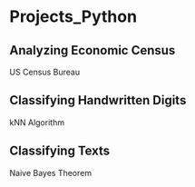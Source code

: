 # Projects_Python
## Analyzing Economic Census
US Census Bureau
## Classifying Handwritten Digits
kNN Algorithm
## Classifying Texts
Naive Bayes Theorem
